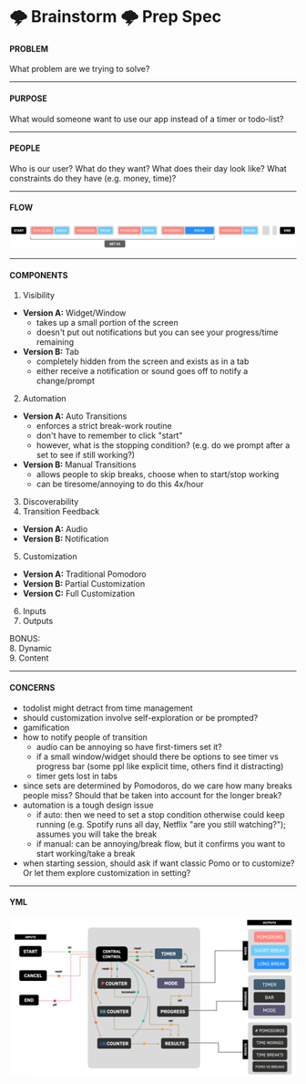 # 🌩 Brainstorm 🌩 Prep Spec

#### PROBLEM  
What problem are we trying to solve?

---

#### PURPOSE
What would someone want to use our app instead of a timer or todo-list?

---

#### PEOPLE
Who is our user? What do they want? What does their day look like? What constraints do they have (e.g. money, time)?

---

#### FLOW
![Traditional Pomodoro](/specs/Pomo_traditional_flow.png) <br/>


---

#### COMPONENTS
1. Visibility
- **Version A:** Widget/Window 
  - takes up a small portion of the screen
  - doesn't put out notifications but you can see your progress/time remaining
- **Version B:** Tab
  - completely hidden from the screen and exists as in a tab
  - either receive a notification or sound goes off to notify a change/prompt
2. Automation 
- **Version A:** Auto Transitions
  - enforces a strict break-work routine
  - don't have to remember to click "start"
  - however, what is the stopping condition? (e.g. do we prompt after a set to see if still working?)
- **Version B:** Manual Transitions
  - allows people to skip breaks, choose when to start/stop working
  - can be tiresome/annoying to do this 4x/hour
3. Discoverability 
4. Transition Feedback 
- **Version A:** Audio 
- **Version B:** Notification
5. Customization
- **Version A:** Traditional Pomodoro
- **Version B:** Partial Customization
- **Version C:** Full Customization 
6. Inputs
7. Outputs

BONUS: <br/>
8. Dynamic <br/>
9. Content

---

#### CONCERNS
- todolist might detract from time management
- should customization involve self-exploration or be prompted?
- gamification
- how to notify people of transition
  - audio can be annoying so have first-timers set it?
  - if a small window/widget should there be options to see timer vs progress bar (some ppl like explicit time, others find it distracting)
  - timer gets lost in tabs
- since sets are determined by Pomodoros, do we care how many breaks people miss? Should that be taken into account for the longer break?
- automation is a tough design issue
  - if auto: then we need to set a stop condition otherwise could keep running (e.g. Spotify runs all day, Netflix "are you still watching?"); assumes you will take the break
  - if manual: can be annoying/break flow, but it confirms you want to start working/take a break
- when starting session, should ask if want classic Pomo or to customize? Or let them explore customization in setting?

---

#### YML
![Version 1](/specs/flow_v1.png)

